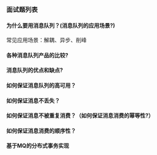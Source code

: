 ### 面试题列表



#### 为什么要用消息队列？(消息队列的应用场景?)

常见应用场景：解耦、异步、削峰


#### 各种消息队列产品的比较?

#### 消息队列的优点和缺点?

#### 如何保证消息队列的高可用？

#### 如何保证消息不丢失？

#### 如何保证消息不被重复消费？（如何保证消息消费的幂等性?）

#### 如何保证消息消费的顺序性？

#### 基于MQ的分布式事务实现
